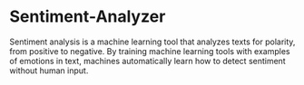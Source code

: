# Sentiment-Analyzer
Sentiment analysis is a machine learning tool that analyzes texts for polarity, from positive to negative. By training machine learning tools with examples of emotions in text, machines automatically learn how to detect sentiment without human input.
